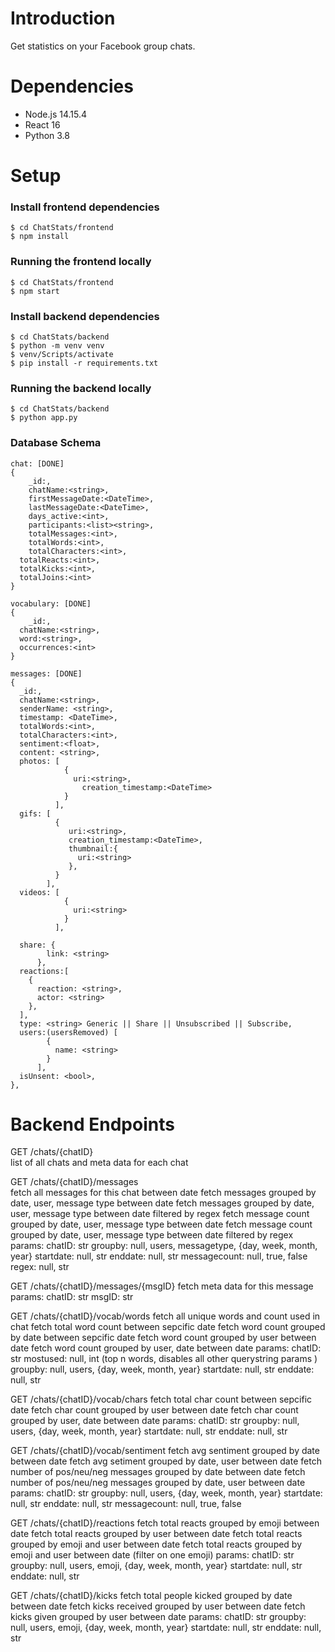 # Introduction 
Get statistics on your Facebook group chats.


# Dependencies 
- Node.js 14.15.4
- React 16
- Python 3.8

# Setup
### Install frontend dependencies 
```
$ cd ChatStats/frontend
$ npm install
```

### Running the frontend locally
```
$ cd ChatStats/frontend
$ npm start
```

### Install backend dependencies 
```
$ cd ChatStats/backend
$ python -m venv venv
$ venv/Scripts/activate
$ pip install -r requirements.txt
```

### Running the backend locally
```
$ cd ChatStats/backend
$ python app.py
```

### Database Schema
```
chat: [DONE]
{
	_id:,
	chatName:<string>,
	firstMessageDate:<DateTime>,
	lastMessageDate:<DateTime>,
	days_active:<int>,
	participants:<list><string>,
	totalMessages:<int>,
	totalWords:<int>,
	totalCharacters:<int>,
  totalReacts:<int>,
  totalKicks:<int>,
  totalJoins:<int>
}

vocabulary: [DONE]
{
	_id:,
  chatName:<string>,
  word:<string>,
  occurrences:<int>
}

messages: [DONE]
{ 
  _id:,
  chatName:<string>,
  senderName: <string>,
  timestamp: <DateTime>,
  totalWords:<int>,
  totalCharacters:<int>,
  sentiment:<float>,
  content: <string>,
  photos: [
            {
              uri:<string>,
            	creation_timestamp:<DateTime>
            }
          ],
  gifs: [
          {
             uri:<string>,
             creation_timestamp:<DateTime>,
             thumbnail:{
               uri:<string>
             },
          }
        ],
  videos: [
            {
              uri:<string>
            }
          ],

  share: {
        link: <string>
      },
  reactions:[
  	{
      reaction: <string>,
      actor: <string>
    },
  ],
  type: <string> Generic || Share || Unsubscribed || Subscribe,
  users:(usersRemoved) [
        {
          name: <string>
        }
      ],
  isUnsent: <bool>,
},
```
# Backend Endpoints

GET /chats/{chatID}              
list of all chats and meta data for each chat



GET /chats/{chatID}/messages            
fetch all messages for this chat between date
fetch messages grouped by date, user, message type between date
fetch messages grouped by date, user, message type between date filtered by regex
fetch message count grouped by date, user, message type between date
fetch message count grouped by date, user, message type between date filtered by regex
params:
chatID: str
groupby: null, users, messagetype, {day, week, month, year}
startdate: null, str
enddate: null, str
messagecount: null, true, false
regex: null, str



GET /chats/{chatID}/messages/{msgID}
fetch meta data for this message
params:
chatID: str
msgID: str




GET /chats/{chatID}/vocab/words
fetch all unique words and count used in chat
fetch total  word count between sepcific date
fetch word count grouped by date between sepcific date
fetch word count grouped by user between date
fetch word count grouped by user, date between date
params:
chatID: str
mostused: null, int (top n words, disables all other querystring params )
groupby: null, users, {day, week, month, year}
startdate: null, str
enddate: null, str




GET /chats/{chatID}/vocab/chars
fetch total char count between sepcific date
fetch char count grouped by user between date
fetch char count grouped by user, date between date
params:
chatID: str
groupby: null, users, {day, week, month, year}
startdate: null, str
enddate: null, str




GET /chats/{chatID}/vocab/sentiment
fetch avg sentiment grouped by date between date
fetch avg setiment grouped by date, user between date
fetch number of pos/neu/neg messages grouped by date between date
fetch number of pos/neu/neg messages grouped by date, user between date
params:
chatID: str
groupby: null, users, {day, week, month, year}
startdate: null, str
enddate: null, str
messagecount: null, true, false




GET /chats/{chatID}/reactions
fetch total reacts grouped by emoji between date
fetch total reacts grouped by user between date
fetch total reacts grouped by emoji and user between date
fetch total reacts grouped by emoji and user between date (filter on one emoji)
params:
chatID: str
groupby: null, users, emoji, {day, week, month, year}
startdate: null, str
enddate: null, str




GET /chats/{chatID}/kicks
fetch total people kicked grouped by date between date 
fetch kicks received grouped by user between date
fetch kicks given grouped by user between date
params:
chatID: str
groupby: null, users, emoji, {day, week, month, year}
startdate: null, str
enddate: null, str

